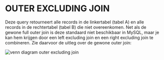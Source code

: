 # OUTER EXCLUDING JOIN

Deze query retourneert alle records in de linkertabel \(tabel A\) en alle records in de rechtertabel \(tabel B\) die niet overeenkomen. Net als de gewone full outer join is deze standaard niet beschikbaar in MySQL, maar je kan hem krijgen door een left excluding join en een right excluding join te combineren. Zie daarvoor de uitleg over de gewone outer join:

![venn diagram outer excluding join](https://modernways.be/myap/it/image/sql/venn%20diagram%20outer%20excluding%20join.png)

